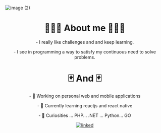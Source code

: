 ![image (2)](https://user-images.githubusercontent.com/42571500/99248006-b9116200-27ff-11eb-99f4-540d794a1fa4.png)

<h1 align="center">🧑🏾‍💻 About me  🧑🏾‍💻</h1>

<p align="center">- I really like challenges and and keep learning.</p>
  <p align="center">- I see in programming a way to satisfy my continuous need to solve problems.</p>
  
<h1 align="center">🃏 And 🃏 </h1>

<p align="center">- 🔭 Working on personal web and mobile applications</p>
<p align="center">- 🌱 Currently learning reactjs and react native</p>
<p align="center">- 💬 Curiosities ... PHP... .NET ... Python... GO</p>
   
 <p align="center">
  <a href="https://www.linkedin.com/in/diney-rosario/" rel="external"><img src="https://img.shields.io/badge/linked-diney--rosario-blue" alt="linked"/></a>
</p>
